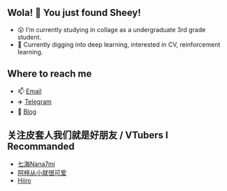 ## Wola! 🥳 You just found Sheey!

- 😲 I’m currently studying in collage as a undergraduate 3rd grade student.
- 🌱 Currently digging into deep learning, interested in CV, reinforcement learning.

## Where to reach me

- 📫 [Email](mailto:i@sheey.moe)
- ✈️ [Telegram](https://t.me/sheey11)
- 📝 [Blog](https://sheey.moe)

## 关注皮套人我们就是好朋友 / VTubers I Recommanded

- [七海Nana7mi](https://space.bilibili.com/434334701)
- [阿梓从小就很可爱](https://space.bilibili.com/7706705)
- [Hiiro](https://space.bilibili.com/508963009)

<!--
**Sheey11/Sheey11** is a ✨ _special_ ✨ repository because its `README.md` (this file) appears on your GitHub profile.

Here are some ideas to get you started:

- 🔭 I’m currently working on ...
- 🌱 I’m currently learning ...
- 👯 I’m looking to collaborate on ...
- 🤔 I’m looking for help with ...
- 💬 Ask me about ...
- 📫 How to reach me: ...
- 😄 Pronouns: ...
- ⚡ Fun fact: ...
-->
